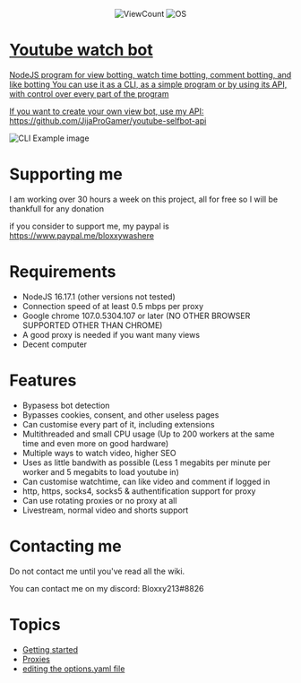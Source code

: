 <p align="center">
    <img alt="ViewCount" src="https://komarev.com/ghpvc/?username=JijaProGamer&color=green">
    <img alt="OS" src="https://img.shields.io/badge/OS-Windows%20/%20Linux-success">
    <a href="https://github.com/JijaProGamer/youtubeWatchBot/releases/dev">
</p>

# Youtube watch bot

NodeJS program for view botting, watch time botting, comment botting, and like botting
You can use it as a CLI, as a simple program or by using its API, with control over every part of the program

If you want to create your own view bot, use my API: https://github.com/JijaProGamer/youtube-selfbot-api

![CLI Example image](cli/Capture.PNG?raw=true)

# Supporting me

I am working over 30 hours a week on this project, all for free
so I will be thankfull for any donation

if you consider to support me, my paypal is 
https://www.paypal.me/bloxxywashere

# Requirements

 * NodeJS 16.17.1 (other versions not tested)
 * Connection speed of at least 0.5 mbps per proxy
 * Google chrome 107.0.5304.107 or later (NO OTHER BROWSER SUPPORTED OTHER THAN CHROME)
 * A good proxy is needed if you want many views
 * Decent computer

# Features
 * Bypasess bot detection
 * Bypasses cookies, consent, and other useless pages
 * Can customise every part of it, including extensions
 * Multithreaded and small CPU usage (Up to 200 workers at the same time and even more on good hardware)
 * Multiple ways to watch video, higher SEO
 * Uses as little bandwith as possible (Less 1 megabits per minute per worker and 5 megabits to load youtube in)
 * Can customise watchtime, can like video and comment if logged in
 * http, https, socks4, socks5 & authentification support for proxy
 * Can use rotating proxies or no proxy at all
 * Livestream, normal video and shorts support

# Contacting me

Do not contact me until you've read all the wiki.

You can contact me on my discord: Bloxxy213#8826

# Topics
 * [Getting started](https://github.com/JijaProGamer/youtubeWatchBot/wiki/Getting-started)
 * [Proxies](https://github.com/JijaProGamer/youtubeWatchBot/wiki/Proxies)
 * [editing the options.yaml file](https://github.com/JijaProGamer/youtubeWatchBot/wiki/editing-the-options.yaml-file)
